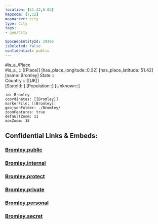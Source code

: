 ```yaml
---
location: [51.42,0.02] 
mapzoom: [7,12] 
mapmarker: city 
type: City
tags:
- geo/City

SpocWebEntityId: 29366
isDeleted: false
confidential: public
---
```

#is_a_/Place  
#is_a_ :: [[Place]] 
[has_place_longitude::0.02] 
[has_place_latitude::51.42] 
[name::Bromley] 
State ::  
Country :: [[UK]]  
[StateId::] 
[Population::] 
[Unknown::] 


```leaflet
id: Bromley
coordinates: [[Bromley]] 
markerFile: [[Bromley]] 
geojsonFolder: ./Bromley/
zoomFeatures: true 
defaultZoom: 11 
maxZoom: 18
```


## Confidential Links & Embeds: 

### [Bromley.public](/_public/\Earth\Continent\Europe\Europe~North\UK\England\Regions~England\London,Greater\cities~GreaterLondon\LewishamBromley.public.md) 

### [Bromley.internal](/_internal/\Earth\Continent\Europe\Europe~North\UK\England\Regions~England\London,Greater\cities~GreaterLondon\LewishamBromley.internal.md) 

### [Bromley.protect](/_protect/\Earth\Continent\Europe\Europe~North\UK\England\Regions~England\London,Greater\cities~GreaterLondon\LewishamBromley.protect.md) 

### [Bromley.private](/_private/\Earth\Continent\Europe\Europe~North\UK\England\Regions~England\London,Greater\cities~GreaterLondon\LewishamBromley.private.md) 

### [Bromley.personal](/_personal/\Earth\Continent\Europe\Europe~North\UK\England\Regions~England\London,Greater\cities~GreaterLondon\LewishamBromley.personal.md) 

### [Bromley.secret](/_secret/\Earth\Continent\Europe\Europe~North\UK\England\Regions~England\London,Greater\cities~GreaterLondon\LewishamBromley.secret.md)

